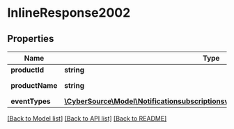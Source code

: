 # InlineResponse2002

## Properties
Name | Type | Description | Notes
------------ | ------------- | ------------- | -------------
**productId** | **string** | Product ID. | [optional] 
**productName** | **string** | Product Name. | [optional] 
**eventTypes** | [**\CyberSource\Model\Notificationsubscriptionsv1productsorganizationIdEventTypes[]**](Notificationsubscriptionsv1productsorganizationIdEventTypes.md) |  | [optional] 

[[Back to Model list]](../README.md#documentation-for-models) [[Back to API list]](../README.md#documentation-for-api-endpoints) [[Back to README]](../README.md)


